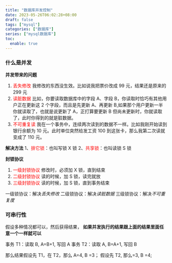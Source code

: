 ```yaml
---
title: "数据库并发控制"
date: 2023-05-26T06:02:28+08:00
draft: false
tags: ["mysql"]
categories: ["数据库"]
series: ["mysql数据库"]
toc:
  enable: true
---
```


### 什么是并发

**并发带来的问题**

1. <font color=" #ff0000 ">丢失修改</font> 我修改的东西没生效。比如说我把票价改成 99 元，结果还是原来的 299 元
2. <font color="#ff0000">读脏数据</font> 比如，你要读取数据库中的字段 A、字段 B，你读取时恰巧有其他用户正在更新这 2 个字段，而且是先更新 A、再更新 B,如果那个用户更新一半你就读取了，也就是说更新了 A，正打算要更新 B 但尚未更新时，你就读取了，此时你得到的就是脏数据。
3. <font color=" #ff0000 ">不可重复读</font> 我在一个事务中，连续两次读到的数据不一样。比如我刚开始读到银行余额为 10 元。此时单位突然给发工资 100 到这张卡，那么我第二次读就变成了 110 元。

**解决方法**
1、<font color="#ff0000">排它锁</font>：也叫写锁 X 锁
2、<font color=" #ff0000 ">共享锁</font>：也叫读锁 S 锁

**封锁协议**
1. <font color="#ff0000">一级封锁协议</font> 修改时，必须加 X 锁，直到结束
2. <font color=" #ff0000 ">二级封锁协议</font> 读的时候，加 S 锁，读完就放
3. <font color=" #ff0000 ">三级封锁协议</font> 读的时候，加 S 锁，直到事务结束

一级锁协议：解决*丢失修改*
二级锁协议：解决*读脏数据*
三级锁协议：解决*不可重复度*

### 可串行性
假设多种情况都可以，然后获得结果，
**如果并发执行的结果跟上面的结果里面任意一个一样就可以**

事务 T1：读取 B, A=B+1, 写回 A
事务 T2：读取 A, B=A+1, 写回 B

那么结果假设先 T1，在 T2，那么 A=4, B =3；
假设先 T2, 那么=3, B =4;